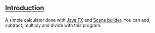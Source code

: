 ## <ins>Introduction</ins>

A simple calculator done with [Java FX](https://openjfx.io/) and [Scene builder](https://gluonhq.com/products/scene-builder/). You can add, subtract, multiply and divide with this program.